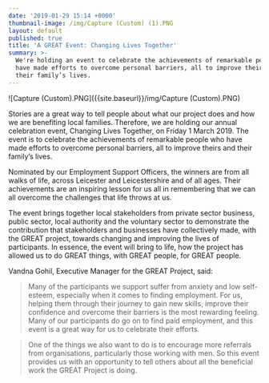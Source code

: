 ```yaml
---
date: '2019-01-29 15:14 +0000'
thumbnail-image: /img/Capture (Custom) (1).PNG
layout: default
published: true
title: 'A GREAT Event: Changing Lives Together'
summary: >-
  We're holding an event to celebrate the achievements of remarkable people who
  have made efforts to overcome personal barriers, all to improve theirs and
  their family’s lives.
---
```

![Capture (Custom).PNG]({{site.baseurl}}/img/Capture (Custom).PNG)

Stories are a great way to tell people about what our project does and how we are benefiting local families. Therefore, we are holding our annual celebration event, Changing Lives Together, on Friday 1 March 2019. The event is to celebrate the achievements of remarkable people who have made efforts to overcome personal barriers, all to improve theirs and their family’s lives. 

Nominated by our Employment Support Officers, the winners are from all walks of life, across Leicester and Leicestershire and of all ages. Their achievements are an inspiring lesson for us all in remembering that we can all overcome the challenges that life throws at us.

The event brings together local stakeholders from private sector business, public sector, local authority and the voluntary sector to demonstrate the contribution that stakeholders and businesses have collectively made, with the GREAT project, towards changing and improving the lives of participants. In essence, the event will bring to life, how the project has allowed us to do GREAT things, with GREAT people, for GREAT people. 

Vandna Gohil, Executive Manager for the GREAT Project, said:

> Many of the participants we support suffer from anxiety and low self-esteem, especially when it comes to finding employment. For us, helping them through their journey to gain new skills, improve their confidence and overcome their barriers is the most rewarding feeling. Many of our participants do go on to find paid employment, and this event is a great way for us to celebrate their efforts. 

> One of the things we also want to do is to encourage more referrals from organisations, particularly those working with men. So this event provides us with an opportunity to tell others about all the beneficial work the GREAT Project is doing.
